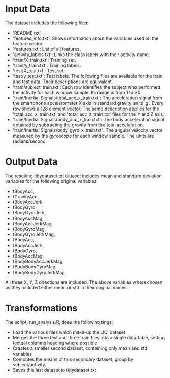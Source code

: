# Input Data

The dataset includes the following files:

- 'README.txt'
- 'features_info.txt': Shows information about the variables used on the feature vector.
- 'features.txt': List of all features.
- 'activity_labels.txt': Links the class labels with their activity name.
- 'train/X_train.txt': Training set.
- 'train/y_train.txt': Training labels.
- 'test/X_test.txt': Test set.
- 'test/y_test.txt': Test labels.
The following files are available for the train and test data. Their descriptions are equivalent. 
- 'train/subject_train.txt': Each row identifies the subject who performed the activity for each window sample. Its range is from 1 to 30. 
- 'train/Inertial Signals/total_acc_x_train.txt': The acceleration signal from the smartphone accelerometer X axis in standard gravity units 'g'. Every row shows a 128 element vector. The same description applies for the 'total_acc_x_train.txt' and 'total_acc_z_train.txt' files for the Y and Z axis. 
- 'train/Inertial Signals/body_acc_x_train.txt': The body acceleration signal obtained by subtracting the gravity from the total acceleration. 
- 'train/Inertial Signals/body_gyro_x_train.txt': The angular velocity vector measured by the gyroscope for each window sample. The units are radians/second. 


# Output Data

The resulting tidydataset.txt dataset includes mean and standard deviation variables for the following original variables:

- tBodyAcc, 
- tGravityAcc, 
- tBodyAccJerk, 
- tBodyGyro, 
- tBodyGyroJerk, 
- tBodyAccMag, 
- tBodyAccJerkMag, 
- tBodyGyroMag, 
- tBodyGyroJerkMag, 
- fBodyAcc, 
- fBodyAccJerk, 
- fBodyGyro, 
- fBodyAccMag, 
- fBodyBodyAccJerkMag, 
- fBodyBodyGyroMag, 
- fBodyBodyGyroJerkMag. 

All three X, Y, Z directions are included.
The above variables where chosen as they included either mean or std in their original names.


# Transformations

The script, run_analysis.R, does the following tings:

- Load the various files which make-up the UCI dataset
- Merges the three test and three train files into a single data table, setting textual columns heading where possible
- Creates a smaller second dataset, containing only mean and std variables
- Computes the means of this secondary dataset, group by subject/activity.
- Saves this last dataset to tidydataset.txt

